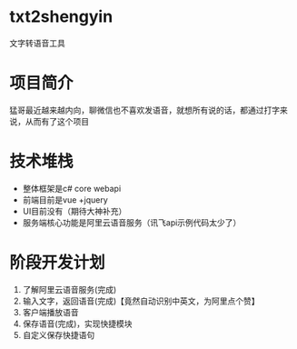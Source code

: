 # txt2shengyin
文字转语音工具
# 项目简介
猛哥最近越来越内向，聊微信也不喜欢发语音，就想所有说的话，都通过打字来说，从而有了这个项目
# 技术堆栈
* 整体框架是c# core webapi
* 前端目前是vue +jquery 
* UI目前没有（期待大神补充）
* 服务端核心功能是阿里云语音服务（讯飞api示例代码太少了）
# 阶段开发计划
1. 了解阿里云语音服务(完成)
2. 输入文字，返回语音(完成)【竟然自动识别中英文，为阿里点个赞】
3. 客户端播放语音
4. 保存语音(完成)，实现快捷模块
5. 自定义保存快捷语句
